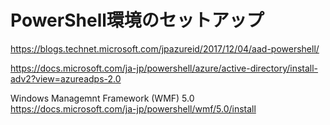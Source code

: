 # PowerShell環境のセットアップ

https://blogs.technet.microsoft.com/jpazureid/2017/12/04/aad-powershell/

https://docs.microsoft.com/ja-jp/powershell/azure/active-directory/install-adv2?view=azureadps-2.0

Windows Managemnt Framework (WMF) 5.0  
https://docs.microsoft.com/ja-jp/powershell/wmf/5.0/install
